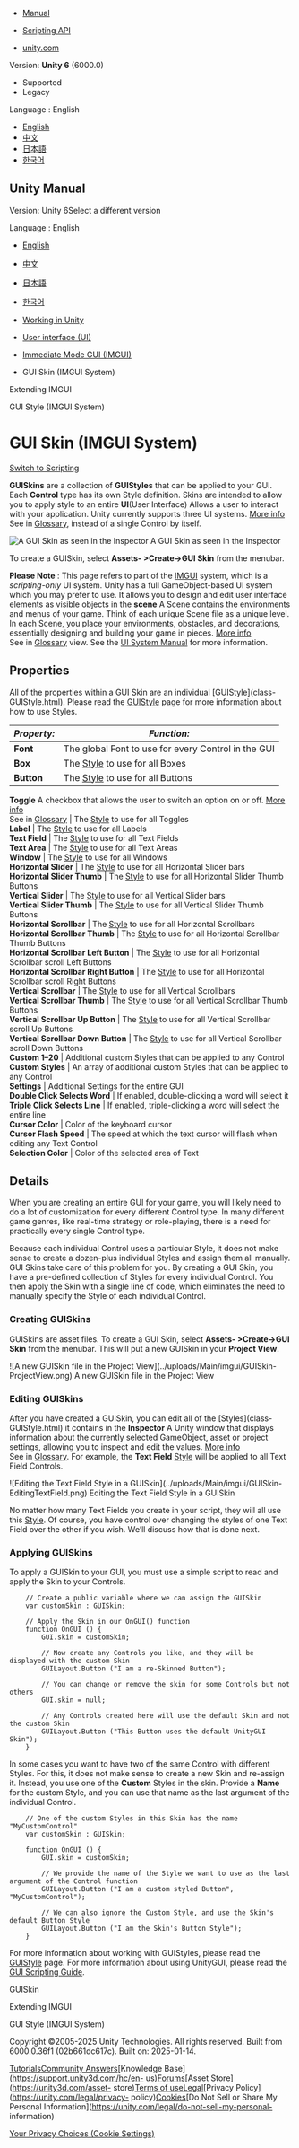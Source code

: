 [](https://docs.unity3d.com)

  * [Manual](../Manual/index.html)
  * [Scripting API](../ScriptReference/index.html)

  * [unity.com](https://unity.com/)

Version: **Unity 6** (6000.0)

  * Supported
  * Legacy

Language : English

  * [English](/Manual/class-GUISkin.html)
  * [中文](/cn/current/Manual/class-GUISkin.html)
  * [日本語](/ja/current/Manual/class-GUISkin.html)
  * [한국어](/kr/current/Manual/class-GUISkin.html)

[](https://docs.unity3d.com)

## Unity Manual

Version: Unity 6Select a different version

Language : English

  * [English](/Manual/class-GUISkin.html)
  * [中文](/cn/current/Manual/class-GUISkin.html)
  * [日本語](/ja/current/Manual/class-GUISkin.html)
  * [한국어](/kr/current/Manual/class-GUISkin.html)

  * [Working in Unity](working-in-unity.html)
  * [User interface (UI)](UIToolkits.html)
  * [Immediate Mode GUI (IMGUI)](GUIScriptingGuide.html)
  * GUI Skin (IMGUI System)

[](gui-Extending.html)

Extending IMGUI

[](class-GUIStyle.html)

GUI Style (IMGUI System)

# GUI Skin (IMGUI System)

[Switch to Scripting](../ScriptReference/GUISkin.html "Go to GUISkin page in
the Scripting Reference")

**GUISkins** are a collection of **GUIStyles** that can be applied to your
GUI. Each **Control** type has its own Style definition. Skins are intended to
allow you to apply style to an entire **UI**(User Interface) Allows a user to
interact with your application. Unity currently supports three UI systems.
[More info](UI-system-compare.html)  
See in [Glossary](Glossary.html#UI), instead of a single Control by itself.

![A GUI Skin as seen in the Inspector](../uploads/Main/Inspector-GUISkin.png)
A GUI Skin as seen in the Inspector

To create a GUISkin, select **Assets- >Create->GUI Skin** from the menubar.

**Please Note** : This page refers to part of the
[IMGUI](GUIScriptingGuide.html) system, which is a _scripting-only_ UI system.
Unity has a full GameObject-based UI system which you may prefer to use. It
allows you to design and edit user interface elements as visible objects in
the **scene** A Scene contains the environments and menus of your game. Think
of each unique Scene file as a unique level. In each Scene, you place your
environments, obstacles, and decorations, essentially designing and building
your game in pieces. [More info](CreatingScenes.html)  
See in [Glossary](Glossary.html#Scene) view. See the [UI System
Manual](com.unity.ugui.html) for more information.

## Properties

All of the properties within a GUI Skin are an individual [GUIStyle](class-
GUIStyle.html). Please read the [GUIStyle](class-GUIStyle.html) page for more
information about how to use Styles.

**_Property:_** | **_Function:_**  
---|---  
**Font** | The global Font to use for every Control in the GUI  
**Box** | The [Style](class-GUIStyle.html) to use for all Boxes  
**Button** | The [Style](class-GUIStyle.html) to use for all Buttons  
**Toggle** A checkbox that allows the user to switch an option on or off.
[More info](UIE-uxml-element-Toggle.html)  
See in [Glossary](Glossary.html#Toggle) | The [Style](class-GUIStyle.html) to use for all Toggles  
**Label** | The [Style](class-GUIStyle.html) to use for all Labels  
**Text Field** | The [Style](class-GUIStyle.html) to use for all Text Fields  
**Text Area** | The [Style](class-GUIStyle.html) to use for all Text Areas  
**Window** | The [Style](class-GUIStyle.html) to use for all Windows  
**Horizontal Slider** | The [Style](class-GUIStyle.html) to use for all Horizontal Slider bars  
**Horizontal Slider Thumb** | The [Style](class-GUIStyle.html) to use for all Horizontal Slider Thumb Buttons  
**Vertical Slider** | The [Style](class-GUIStyle.html) to use for all Vertical Slider bars  
**Vertical Slider Thumb** | The [Style](class-GUIStyle.html) to use for all Vertical Slider Thumb Buttons  
**Horizontal Scrollbar** | The [Style](class-GUIStyle.html) to use for all Horizontal Scrollbars  
**Horizontal Scrollbar Thumb** | The [Style](class-GUIStyle.html) to use for all Horizontal Scrollbar Thumb Buttons  
**Horizontal Scrollbar Left Button** | The [Style](class-GUIStyle.html) to use for all Horizontal Scrollbar scroll Left Buttons  
**Horizontal Scrollbar Right Button** | The [Style](class-GUIStyle.html) to use for all Horizontal Scrollbar scroll Right Buttons  
**Vertical Scrollbar** | The [Style](class-GUIStyle.html) to use for all Vertical Scrollbars  
**Vertical Scrollbar Thumb** | The [Style](class-GUIStyle.html) to use for all Vertical Scrollbar Thumb Buttons  
**Vertical Scrollbar Up Button** | The [Style](class-GUIStyle.html) to use for all Vertical Scrollbar scroll Up Buttons  
**Vertical Scrollbar Down Button** | The [Style](class-GUIStyle.html) to use for all Vertical Scrollbar scroll Down Buttons  
**Custom 1–20** | Additional custom Styles that can be applied to any Control  
**Custom Styles** | An array of additional custom Styles that can be applied to any Control  
**Settings** | Additional Settings for the entire GUI  
**Double Click Selects Word** | If enabled, double-clicking a word will select it  
**Triple Click Selects Line** | If enabled, triple-clicking a word will select the entire line  
**Cursor Color** | Color of the keyboard cursor  
**Cursor Flash Speed** | The speed at which the text cursor will flash when editing any Text Control  
**Selection Color** | Color of the selected area of Text  
  
## Details

When you are creating an entire GUI for your game, you will likely need to do
a lot of customization for every different Control type. In many different
game genres, like real-time strategy or role-playing, there is a need for
practically every single Control type.

Because each individual Control uses a particular Style, it does not make
sense to create a dozen-plus individual Styles and assign them all manually.
GUI Skins take care of this problem for you. By creating a GUI Skin, you have
a pre-defined collection of Styles for every individual Control. You then
apply the Skin with a single line of code, which eliminates the need to
manually specify the Style of each individual Control.

### Creating GUISkins

GUISkins are asset files. To create a GUI Skin, select **Assets- >Create->GUI
Skin** from the menubar. This will put a new GUISkin in your **Project View**.

![A new GUISkin file in the Project View](../uploads/Main/imgui/GUISkin-
ProjectView.png) A new GUISkin file in the Project View

### Editing GUISkins

After you have created a GUISkin, you can edit all of the [Styles](class-
GUIStyle.html) it contains in the **Inspector** A Unity window that displays
information about the currently selected GameObject, asset or project
settings, allowing you to inspect and edit the values. [More
info](UsingTheInspector.html)  
See in [Glossary](Glossary.html#Inspector). For example, the **Text Field**
[Style](class-GUIStyle.html) will be applied to all Text Field Controls.

![Editing the Text Field Style in a GUISkin](../uploads/Main/imgui/GUISkin-
EditingTextField.png) Editing the Text Field Style in a GUISkin

No matter how many Text Fields you create in your script, they will all use
this [Style](class-GUIStyle.html). Of course, you have control over changing
the styles of one Text Field over the other if you wish. We’ll discuss how
that is done next.

### Applying GUISkins

To apply a GUISkin to your GUI, you must use a simple script to read and apply
the Skin to your Controls.

    
    
        // Create a public variable where we can assign the GUISkin
        var customSkin : GUISkin;
    
        // Apply the Skin in our OnGUI() function
        function OnGUI () {
            GUI.skin = customSkin;
    
            // Now create any Controls you like, and they will be displayed with the custom Skin
            GUILayout.Button ("I am a re-Skinned Button");
    
            // You can change or remove the skin for some Controls but not others
            GUI.skin = null;
    
            // Any Controls created here will use the default Skin and not the custom Skin
            GUILayout.Button ("This Button uses the default UnityGUI Skin");
        }
    
    
    

In some cases you want to have two of the same Control with different Styles.
For this, it does not make sense to create a new Skin and re-assign it.
Instead, you use one of the **Custom** Styles in the skin. Provide a **Name**
for the custom Style, and you can use that name as the last argument of the
individual Control.

    
    
        // One of the custom Styles in this Skin has the name "MyCustomControl"
        var customSkin : GUISkin;
    
        function OnGUI () {
            GUI.skin = customSkin;
    
            // We provide the name of the Style we want to use as the last argument of the Control function
            GUILayout.Button ("I am a custom styled Button", "MyCustomControl");
    
            // We can also ignore the Custom Style, and use the Skin's default Button Style
            GUILayout.Button ("I am the Skin's Button Style");
        }
    
    

For more information about working with GUIStyles, please read the
[GUIStyle](class-GUIStyle.html) page. For more information about using
UnityGUI, please read the [GUI Scripting Guide](GUIScriptingGuide.html).

GUISkin

[](gui-Extending.html)

Extending IMGUI

[](class-GUIStyle.html)

GUI Style (IMGUI System)

Copyright ©2005-2025 Unity Technologies. All rights reserved. Built from
6000.0.36f1 (02b661dc617c). Built on: 2025-01-14.

[Tutorials](https://learn.unity.com/)[Community
Answers](https://answers.unity3d.com)[Knowledge
Base](https://support.unity3d.com/hc/en-
us)[Forums](https://forum.unity3d.com)[Asset Store](https://unity3d.com/asset-
store)[Terms of
use](https://docs.unity3d.com/Manual/TermsOfUse.html)[Legal](https://unity.com/legal)[Privacy
Policy](https://unity.com/legal/privacy-
policy)[Cookies](https://unity.com/legal/cookie-policy)[Do Not Sell or Share
My Personal Information](https://unity.com/legal/do-not-sell-my-personal-
information)

[Your Privacy Choices (Cookie Settings)](javascript:void\(0\);)

